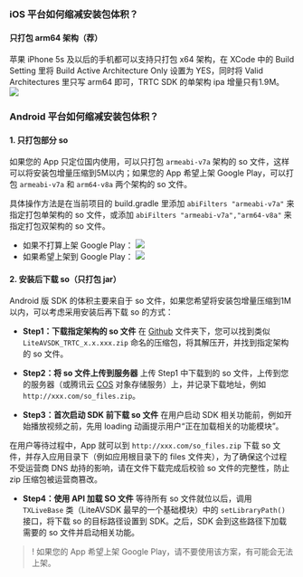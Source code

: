 ### iOS 平台如何缩减安装包体积？

####  只打包 arm64 架构（荐）

苹果 iPhone 5s 及以后的手机都可以支持只打包 x64 架构，在 XCode 中的 Build Setting 里将 Build Active Architecture Only 设置为 YES，同时将 Valid Architectures 里只写 arm64 即可，TRTC SDK 的单架构 ipa 增量只有1.9M。
![](https://main.qcloudimg.com/raw/4aea00771567fcff58697bf5433ba0dd.png)

### Android 平台如何缩减安装包体积？

#### 1. 只打包部分 so
如果您的 App 只定位国内使用，可以只打包 `armeabi-v7a` 架构的 so 文件，这样可以将安装包增量压缩到5M以内；如果您的 App 希望上架 Google Play，可以打包  `armeabi-v7a` 和 `arm64-v8a` 两个架构的 so 文件。

具体操作方法是在当前项目的 build.gradle 里添加 `abiFilters "armeabi-v7a"` 来指定打包单架构的 so 文件，或添加 `abiFilters "armeabi-v7a","arm64-v8a"` 来指定打包双架构的 so 文件。

- 如果不打算上架 Google Play：
![](https://main.qcloudimg.com/raw/72065de8f9cd1c95b23fb797d383b527.png)
- 如果希望上架到 Google Play：
![](https://main.qcloudimg.com/raw/a6dcbef3c71fe9f2f7b5d52d6b0784ae.png)


#### 2. 安装后下载 so（只打包 jar）

Android 版 SDK 的体积主要来自于 so 文件，如果您希望将安装包增量压缩到1M以内，可以考虑采用安装后再下载 so 的方式：

- **Step1：下载指定架构的 so 文件**
在 [Github](https://github.com/tencentyun/TRTCSDK/tree/master/Android) 文件夹下，您可以找到类似 `LiteAVSDK_TRTC_x.x.xxx.zip` 命名的压缩包，将其解压开，并找到指定架构的 so 文件。

- **Step2：将 so 文件上传到服务器**
上传 Step1 中下载到的 so 文件，上传到您的服务器（或腾讯云 [COS](https://cloud.tencent.com/product/cos) 对象存储服务）上，并记录下载地址，例如 `http://xxx.com/so_files.zip`。

- **Step3：首次启动 SDK 前下载 so 文件**
在用户启动 SDK 相关功能前，例如开始播放视频之前，先用 loading 动画提示用户“正在加载相关的功能模块”。

 在用户等待过程中，App 就可以到  `http://xxx.com/so_files.zip` 下载 so 文件，并存入应用目录下（例如应用根目录下的 files 文件夹），为了确保这个过程不受运营商 DNS 劫持的影响，请在文件下载完成后校验 so 文件的完整性，防止 zip 压缩包被运营商篡改。

- **Step4：使用 API 加载 SO 文件**
等待所有 so 文件就位以后，调用 `TXLiveBase` 类（LiteAVSDK 最早的一个基础模块）中的 `setLibraryPath()` 接口，将下载 so 的目标路径设置到 SDK。之后，SDK 会到这些路径下加载需要的 so 文件并启动相关功能。

>! 如果您的 App 希望上架 Google Play，请不要使用该方案，有可能会无法上架。
